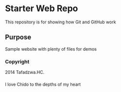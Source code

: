 # Starter Web Repo

This repository is for showing how Git and GitHub work

## Purpose

Sample website with plenty of files for demos

### Copyright

2014 Tafadzwa.HC.

###

I love Chido to the depths of my heart
